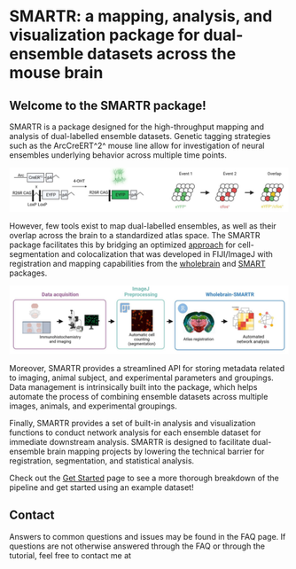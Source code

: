 
# SMARTR: a mapping, analysis, and visualization package for dual-ensemble datasets across the mouse brain


## Welcome to the SMARTR package!

SMARTR is a package designed for the high-throughput mapping and analysis of dual-labelled ensemble datasets. Genetic tagging strategies such as the ArcCreERT^2^ mouse line allow for investigation of neural ensembles underlying behavior across multiple time points.

![*Tagging two ensembles using the ArcCreERT^2^ mouse line*](man/figures/1.Pipeline_tagging_schematic.jpg)


However, few tools exist to map dual-labelled ensembles, as well as their overlap across the brain to a standardized atlas space. The SMARTR package facilitates this by bridging an optimized [approach](https://osf.io/ynqp7/) for cell-segmentation and colocalization that was developed in FIJI/ImageJ with registration and mapping capabilities from the [wholebrain](https://github.com/tractatus/wholebrain) and [SMART](https://github.com/mjin1812/SMART) packages. 

![*Pipeline overview*](man/figures/2.general_pipeline_schematic.jpg)

Moreover, SMARTR provides a streamlined API for storing metadata related to imaging, animal subject, and experimental parameters and groupings. Data management is intrinsically built into the package, which helps automate the process of combining ensemble datasets across multiple images, animals, and experimental groupings.

Finally, SMARTR provides a set of built-in analysis and visualization functions to conduct network analysis for each ensemble dataset for immediate downstream analysis. SMARTR is designed to facilitate dual-ensemble brain mapping projects by lowering the technical barrier for registration, segmentation, and statistical analysis.

Check out the [Get Started](./articles/SMARTR.html) page to see a more thorough breakdown of the pipeline and get started using an example dataset! 


## Contact
Answers to common questions and issues may be found in the FAQ page. If questions are not otherwise answered through the FAQ or through the tutorial, feel free to contact me at 

